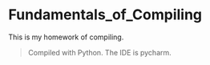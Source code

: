 # Fundamentals_of_Compiling
This is my homework of compiling. 
> Compiled with Python. The IDE is pycharm.
